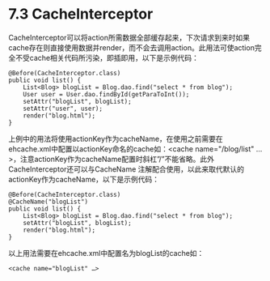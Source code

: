 # 7.3 CacheInterceptor
CacheInterceptor可以将action所需数据全部缓存起来，下次请求到来时如果cache存在则直接使用数据并render，而不会去调用action。此用法可使action完全不受cache相关代码所污染，即插即用，以下是示例代码：
```
@Before(CacheInterceptor.class)
public void list() {
    List<Blog> blogList = Blog.dao.find("select * from blog");
    User user = User.dao.findById(getParaToInt());
    setAttr("blogList", blogList);
    setAttr("user", user);
    render("blog.html");
}
```
上例中的用法将使用actionKey作为cacheName，在使用之前需要在ehcache.xml中配置以actionKey命名的cache如：<cache name="/blog/list" …>，注意actionKey作为cacheName配置时斜杠”/”不能省略。此外CacheInterceptor还可以与CacheName 注解配合使用，以此来取代默认的actionKey作为cacheName，以下是示例代码：
```
@Before(CacheInterceptor.class)
@CacheName("blogList")
public void list() {
    List<Blog> blogList = Blog.dao.find("select * from blog");
    setAttr("blogList", blogList);
    render("blog.html");
}
```
以上用法需要在ehcache.xml中配置名为blogList的cache如：
```
<cache name="blogList" …>
```

